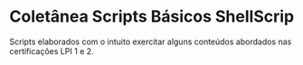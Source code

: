 # Coletânea Scripts Básicos ShellScrip


Scripts elaborados com o intuito exercitar alguns conteúdos abordados nas certificações LPI 1 e 2.

